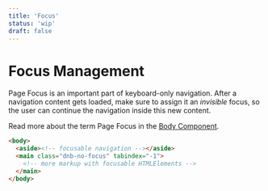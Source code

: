 ```yaml
---
title: 'Focus'
status: 'wip'
draft: false
---
```


# Focus Management

Page Focus is an important part of keyboard-only navigation.
After a navigation content gets loaded, make sure to assign it an _invisible_ focus, so the user can continue the navigation inside this new content.

Read more about the term Page Focus in the [Body Component](/uilib/components/body#info).

```html
<body>
  <aside><!-- focusable navigation --></aside>
  <main class="dnb-no-focus" tabindex="-1">
    <!-- more markup with focusable HTMLElements -->
  </main>
</body>
```
